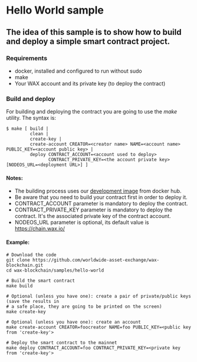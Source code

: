 # Hello World sample

## The idea of this sample is to show how to build and deploy a simple smart contract project.

### Requirements
- docker, installed and configured to run without sudo
- make
- Your WAX account and its private key (to deploy the contract)

### Build and deploy

For building and deploying the contract you are going to use the *make* utility. The syntax is:

```
$ make [ build |
         clean |
         create-key |
         create-account CREATOR=<creator name> NAME=<account name> PUBLIC_KEY=<account public key> |
         deploy CONTRACT_ACCOUNT=<account used to deploy> 
                CONTRACT_PRIVATE_KEY=<the account private key> [NODEOS_URL=<deployment URL>] ]
```

#### Notes:
- The building process uses our [development image](https://hub.docker.com/r/waxteam/dev) from docker hub.
- Be aware that you need to build your contract first in order to deploy it.
- CONTRACT_ACCOUNT parameter is mandatory to deploy the contract.
- CONTRACT_PRIVATE_KEY parameter is mandatory to deploy the contract. It's the associated private key of the contract account.
- NODEOS_URL parameter is optional, its default value is https://chain.wax.io/

#### Example:
```
# Download the code
git clone https://github.com/worldwide-asset-exchange/wax-blockchain.git
cd wax-blockchain/samples/hello-world

# Build the smart contract
make build

# Optional (unless you have one): create a pair of private/public keys (save the results in 
# a safe place, they are going to be printed on the screen)
make create-key

# Optional (unless you have one): create an account
make create-account CREATOR=foocreator NAME=foo PUBLIC_KEY=<public key from 'create-key'>

# Deploy the smart contract to the mainnet
make deploy CONTRACT_ACCOUNT=foo CONTRACT_PRIVATE_KEY=<private key from 'create-key'>
```
